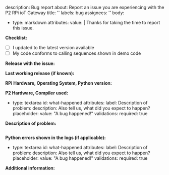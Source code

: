 description: Bug report
about: Report an issue you are experiencing with the P2 RPi ioT Gateway
title: ''
labels: bug
assignees: ''
body:
  - type: markdown
    attributes:
      value: |
        Thanks for taking the time to report this issue.

<!-- READ THIS FIRST:
- Provide as many details as possible. Do not delete any text from this template!
-->

**Checklist:**

- [ ] I updated to the latest version available
- [ ] My code conforms to calling sequences shown in demo code

**Release with the issue:**

**Last working release (if known):**

**RPi Hardware, Operating System, Python version:**

<!--
Provide details about what you are seeing. Also which operating system this is on and what Python version you are using. If possible try to replicate the issue in other installations and include your findings here.
-->

**P2 Hardware, Compiler used:**

<!--
Provide details about your P2 development environment. What P2 boards are you using? What compiler? Does it happen when using alternate compilers?
-->

  - type: textarea
    id: what-happened
    attributes:
      label: Description of problem:
      description: Also tell us, what did you expect to happen?
      placeholder:
      value: "A bug happened!"
    validations:
      required: true

**Description of problem:**

<!--
Explain what the issue is, and how things should look/behave. If possible provide a screenshot with a description.
-->

```

```

**Python errors shown in the logs (if applicable):**

  - type: textarea
    id: what-happened
    attributes:
      label: Description of problem:
      description: Also tell us, what did you expect to happen?
      placeholder:
      value: "A bug happened!"
    validations:
      required: true


**Additional information:**

```

```
